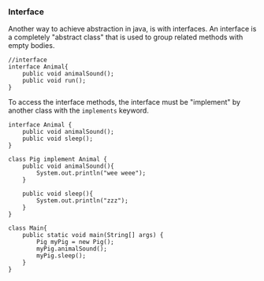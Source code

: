 ### Interface
Another way to achieve abstraction in java, is with interfaces.
An interface is a completely "abstract class" that is used to group related methods with empty bodies.
```
//interface
interface Animal{
    public void animalSound(); 
    public void run();
}
```

To access the interface methods, the interface must be "implement" by another class with the `implements` keyword.
```
interface Animal {
    public void animalSound();
    public void sleep();
}

class Pig implement Animal {
    public void animalSound(){
        System.out.println("wee weee");
    }

    public void sleep(){
        System.out.println("zzz");
    }
}

class Main{
    public static void main(String[] args) {
        Pig myPig = new Pig();
        myPig.animalSound();
        myPig.sleep();
    }
}
```
